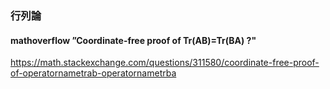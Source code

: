 ### 行列論
#### mathoverflow ”Coordinate-free proof of Tr(AB)=Tr(BA) ?"
https://math.stackexchange.com/questions/311580/coordinate-free-proof-of-operatornametrab-operatornametrba

